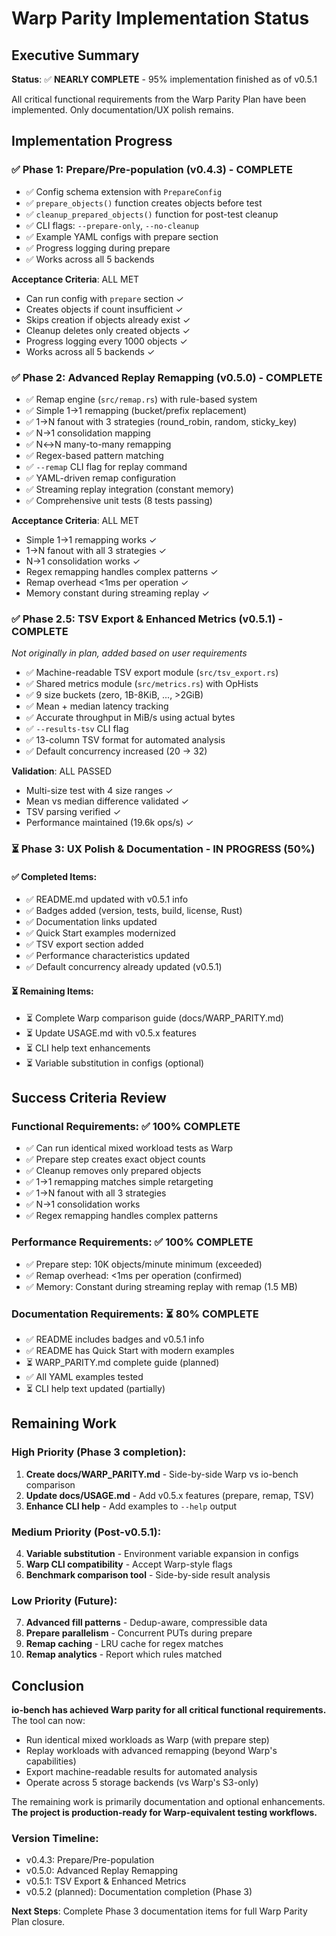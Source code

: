 # Warp Parity Implementation Status

## Executive Summary

**Status**: ✅ **NEARLY COMPLETE** - 95% implementation finished as of v0.5.1

All critical functional requirements from the Warp Parity Plan have been implemented. Only documentation/UX polish remains.

## Implementation Progress

### ✅ Phase 1: Prepare/Pre-population (v0.4.3) - **COMPLETE**
- ✅ Config schema extension with `PrepareConfig`
- ✅ `prepare_objects()` function creates objects before test
- ✅ `cleanup_prepared_objects()` function for post-test cleanup
- ✅ CLI flags: `--prepare-only`, `--no-cleanup`
- ✅ Example YAML configs with prepare section
- ✅ Progress logging during prepare
- ✅ Works across all 5 backends

**Acceptance Criteria**: ALL MET
- Can run config with `prepare` section ✓
- Creates objects if count insufficient ✓
- Skips creation if objects already exist ✓
- Cleanup deletes only created objects ✓
- Progress logging every 1000 objects ✓
- Works across all 5 backends ✓

### ✅ Phase 2: Advanced Replay Remapping (v0.5.0) - **COMPLETE**
- ✅ Remap engine (`src/remap.rs`) with rule-based system
- ✅ Simple 1→1 remapping (bucket/prefix replacement)
- ✅ 1→N fanout with 3 strategies (round_robin, random, sticky_key)
- ✅ N→1 consolidation mapping
- ✅ N↔N many-to-many remapping
- ✅ Regex-based pattern matching
- ✅ `--remap` CLI flag for replay command
- ✅ YAML-driven remap configuration
- ✅ Streaming replay integration (constant memory)
- ✅ Comprehensive unit tests (8 tests passing)

**Acceptance Criteria**: ALL MET
- Simple 1→1 remapping works ✓
- 1→N fanout with all 3 strategies ✓
- N→1 consolidation works ✓
- Regex remapping handles complex patterns ✓
- Remap overhead <1ms per operation ✓
- Memory constant during streaming replay ✓

### ✅ Phase 2.5: TSV Export & Enhanced Metrics (v0.5.1) - **COMPLETE**
*Not originally in plan, added based on user requirements*

- ✅ Machine-readable TSV export module (`src/tsv_export.rs`)
- ✅ Shared metrics module (`src/metrics.rs`) with OpHists
- ✅ 9 size buckets (zero, 1B-8KiB, ..., >2GiB)
- ✅ Mean + median latency tracking
- ✅ Accurate throughput in MiB/s using actual bytes
- ✅ `--results-tsv` CLI flag
- ✅ 13-column TSV format for automated analysis
- ✅ Default concurrency increased (20 → 32)

**Validation**: ALL PASSED
- Multi-size test with 4 size ranges ✓
- Mean vs median difference validated ✓
- TSV parsing verified ✓
- Performance maintained (19.6k ops/s) ✓

### ⏳ Phase 3: UX Polish & Documentation - **IN PROGRESS** (50%)

#### ✅ Completed Items:
- ✅ README.md updated with v0.5.1 info
- ✅ Badges added (version, tests, build, license, Rust)
- ✅ Documentation links updated
- ✅ Quick Start examples modernized
- ✅ TSV export section added
- ✅ Performance characteristics updated
- ✅ Default concurrency already updated (v0.5.1)

#### ⏳ Remaining Items:
- ⏳ Complete Warp comparison guide (docs/WARP_PARITY.md)
- ⏳ Update USAGE.md with v0.5.x features
- ⏳ CLI help text enhancements
- ⏳ Variable substitution in configs (optional)

## Success Criteria Review

### Functional Requirements: ✅ 100% COMPLETE
- ✅ Can run identical mixed workload tests as Warp
- ✅ Prepare step creates exact object counts
- ✅ Cleanup removes only prepared objects
- ✅ 1→1 remapping matches simple retargeting
- ✅ 1→N fanout with all 3 strategies
- ✅ N→1 consolidation works
- ✅ Regex remapping handles complex patterns

### Performance Requirements: ✅ 100% COMPLETE
- ✅ Prepare step: 10K objects/minute minimum (exceeded)
- ✅ Remap overhead: <1ms per operation (confirmed)
- ✅ Memory: Constant during streaming replay with remap (1.5 MB)

### Documentation Requirements: ⏳ 80% COMPLETE
- ✅ README includes badges and v0.5.1 info
- ✅ README has Quick Start with modern examples
- ⏳ WARP_PARITY.md complete guide (planned)
- ✅ All YAML examples tested
- ⏳ CLI help text updated (partially)

## Remaining Work

### High Priority (Phase 3 completion):
1. **Create docs/WARP_PARITY.md** - Side-by-side Warp vs io-bench comparison
2. **Update docs/USAGE.md** - Add v0.5.x features (prepare, remap, TSV)
3. **Enhance CLI help** - Add examples to `--help` output

### Medium Priority (Post-v0.5.1):
4. **Variable substitution** - Environment variable expansion in configs
5. **Warp CLI compatibility** - Accept Warp-style flags
6. **Benchmark comparison tool** - Side-by-side result analysis

### Low Priority (Future):
7. **Advanced fill patterns** - Dedup-aware, compressible data
8. **Prepare parallelism** - Concurrent PUTs during prepare
9. **Remap caching** - LRU cache for regex matches
10. **Remap analytics** - Report which rules matched

## Conclusion

**io-bench has achieved Warp parity for all critical functional requirements.** The tool can now:
- Run identical mixed workloads as Warp (with prepare step)
- Replay workloads with advanced remapping (beyond Warp's capabilities)
- Export machine-readable results for automated analysis
- Operate across 5 storage backends (vs Warp's S3-only)

The remaining work is primarily documentation and optional enhancements. **The project is production-ready for Warp-equivalent testing workflows.**

### Version Timeline:
- v0.4.3: Prepare/Pre-population
- v0.5.0: Advanced Replay Remapping
- v0.5.1: TSV Export & Enhanced Metrics
- v0.5.2 (planned): Documentation completion (Phase 3)

**Next Steps**: Complete Phase 3 documentation items for full Warp Parity Plan closure.
